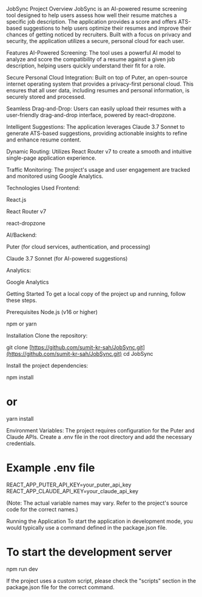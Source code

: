 JobSync
Project Overview
JobSync is an AI-powered resume screening tool designed to help users assess how well their resume matches a specific job description. The application provides a score and offers ATS-based suggestions to help users optimize their resumes and improve their chances of getting noticed by recruiters. Built with a focus on privacy and security, the application utilizes a secure, personal cloud for each user.

Features
AI-Powered Screening: The tool uses a powerful AI model to analyze and score the compatibility of a resume against a given job description, helping users quickly understand their fit for a role.

Secure Personal Cloud Integration: Built on top of Puter, an open-source internet operating system that provides a privacy-first personal cloud. This ensures that all user data, including resumes and personal information, is securely stored and processed.

Seamless Drag-and-Drop: Users can easily upload their resumes with a user-friendly drag-and-drop interface, powered by react-dropzone.

Intelligent Suggestions: The application leverages Claude 3.7 Sonnet to generate ATS-based suggestions, providing actionable insights to refine and enhance resume content.

Dynamic Routing: Utilizes React Router v7 to create a smooth and intuitive single-page application experience.

Traffic Monitoring: The project's usage and user engagement are tracked and monitored using Google Analytics.

Technologies Used
Frontend:

React.js

React Router v7

react-dropzone

AI/Backend:

Puter (for cloud services, authentication, and processing)

Claude 3.7 Sonnet (for AI-powered suggestions)

Analytics:

Google Analytics

Getting Started
To get a local copy of the project up and running, follow these steps.

Prerequisites
Node.js (v16 or higher)

npm or yarn

Installation
Clone the repository:

git clone [https://github.com/sumit-kr-sah/JobSync.git](https://github.com/sumit-kr-sah/JobSync.git)
cd JobSync

Install the project dependencies:

npm install
# or
yarn install

Environment Variables:
The project requires configuration for the Puter and Claude APIs. Create a .env file in the root directory and add the necessary credentials.

# Example .env file
REACT_APP_PUTER_API_KEY=your_puter_api_key
REACT_APP_CLAUDE_API_KEY=your_claude_api_key

(Note: The actual variable names may vary. Refer to the project's source code for the correct names.)

Running the Application
To start the application in development mode, you would typically use a command defined in the package.json file. 

# To start the development server
npm run dev

If the project uses a custom script, please check the "scripts" section in the package.json file for the correct command.

